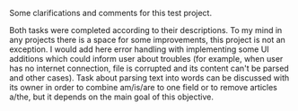 Some clarifications and comments for this test project.

Both tasks were completed according to their descriptions. To my mind in any projects there is a space for some improvements, this project is not an exception. I would add here error handling with implementing some UI additions which could inform user about troubles (for example, when user has no internet connection, file is corrupted and its content can't be parsed and other cases). 
Task about parsing text into words can be discussed with its owner in order to combine am/is/are to one field or to remove articles a/the, but it depends on the main goal of this objective.
